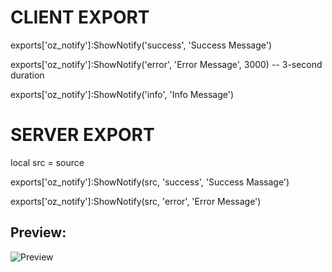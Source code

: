 # CLIENT EXPORT

exports['oz_notify']:ShowNotify('success', 'Success Message')

exports['oz_notify']:ShowNotify('error', 'Error Message', 3000) -- 3-second duration

exports['oz_notify']:ShowNotify('info', 'Info Message')

# SERVER EXPORT

local src = source

exports['oz_notify']:ShowNotify(src, 'success', 'Success Massage')


exports['oz_notify']:ShowNotify(src, 'error', 'Error Message')

## Preview:



![Preview]([http://url/to/img.png](https://i.imgur.com/ntcJDKQ.png))
